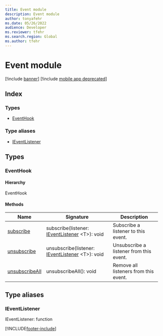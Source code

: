 ```yaml
---
title: Event module
description: Event module
author: tonyafehr
ms.date: 05/26/2022
audience: Developer
ms.reviewer: tfehr
ms.search.region: Global
ms.author: tfehr
---
```


# Event module

[!include [banner](../../../../includes/banner.md)]
[!include [mobile app deprecated](../../../../includes/mobile-app-deprecation-banner.md)]

## Index

### Types

* [EventHook](../interfaces/event-ievent-ieventhook.md)

### Type aliases

* [IEventListener](event-ievent.md#ieventlistener)

## Types


### EventHook

#### Hierarchy

EventHook <br>

#### Methods

| Name | Signature | Description |
| ---- | --------- | ----------- |
| [subscribe](../interfaces/event-ievent-ieventhook.md#subscribe) |subscribe(listener: [IEventListener](event-ievent.md#ieventlistener) &lt;T&gt;): void|Subscribe a listener to this event.<br>  |
| [unsubscribe](../interfaces/event-ievent-ieventhook.md#unsubscribe) |unsubscribe(listener: [IEventListener](event-ievent.md#ieventlistener) &lt;T&gt;): void|Unsubscribe a listener from this event.<br>  |
| [unsubscribeAll](../interfaces/event-ievent-ieventhook.md#unsubscribeall) |unsubscribeAll(): void|Remove all listeners from this event.<br>  |

## Type aliases


### IEventListener
IEventListener: function






[!INCLUDE[footer-include](../../../../../../includes/footer-banner.md)]
